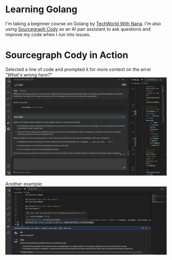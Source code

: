 # Learning Golang
I'm taking a beginner course on Golang by [TechWorld With Nana](https://youtu.be/yyUHQIec83I). I'm also using [Sourcegraph Cody](https://docs.sourcegraph.com/cody) as an AI pair assistant to ask questions and improve my code when I run into issues.

# Sourcegraph Cody in Action
Selected a line of code and prompted it for more context on the error *"What's wrong here?"*
![Cody in Action](images/cody2.png)

Another example: 
![Cody in Action](images/cody.png)
